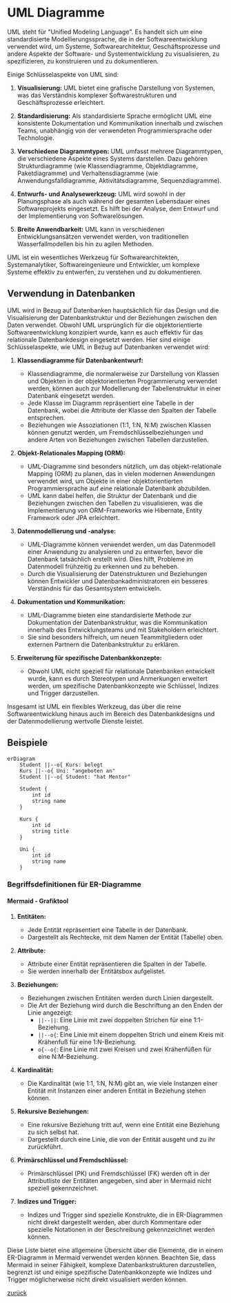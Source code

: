 # UML Diagramme

UML steht für "Unified Modeling Language". Es handelt sich um eine standardisierte Modellierungssprache, die in der
Softwareentwicklung verwendet wird, um Systeme, Softwarearchitektur, Geschäftsprozesse und andere Aspekte der Software-
und Systementwicklung zu visualisieren, zu spezifizieren, zu konstruieren und zu dokumentieren.

Einige Schlüsselaspekte von UML sind:

1. **Visualisierung:** UML bietet eine grafische Darstellung von Systemen, was das Verständnis komplexer
   Softwarestrukturen und Geschäftsprozesse erleichtert.

2. **Standardisierung:** Als standardisierte Sprache ermöglicht UML eine konsistente Dokumentation und Kommunikation
   innerhalb und zwischen Teams, unabhängig von der verwendeten Programmiersprache oder Technologie.

3. **Verschiedene Diagrammtypen:** UML umfasst mehrere Diagrammtypen, die verschiedene Aspekte eines Systems darstellen.
   Dazu gehören Strukturdiagramme (wie Klassendiagramme, Objektdiagramme, Paketdiagramme) und Verhaltensdiagramme (wie
   Anwendungsfalldiagramme, Aktivitätsdiagramme, Sequenzdiagramme).

4. **Entwurfs- und Analysewerkzeug:** UML wird sowohl in der Planungsphase als auch während der gesamten Lebensdauer
   eines Softwareprojekts eingesetzt. Es hilft bei der Analyse, dem Entwurf und der Implementierung von
   Softwarelösungen.

5. **Breite Anwendbarkeit:** UML kann in verschiedenen Entwicklungsansätzen verwendet werden, von traditionellen
   Wasserfallmodellen bis hin zu agilen Methoden.

UML ist ein wesentliches Werkzeug für Softwarearchitekten, Systemanalytiker, Softwareingenieure und Entwickler, um
komplexe Systeme effektiv zu entwerfen, zu verstehen und zu dokumentieren.

## Verwendung in Datenbanken

UML wird in Bezug auf Datenbanken hauptsächlich für das Design und die Visualisierung der
Datenbankstruktur und der Beziehungen zwischen den Daten verwendet. Obwohl UML ursprünglich für die objektorientierte
Softwareentwicklung konzipiert wurde, kann es auch effektiv für das relationale Datenbankdesign eingesetzt werden. Hier
sind einige Schlüsselaspekte, wie UML in Bezug auf Datenbanken verwendet wird:

1. **Klassendiagramme für Datenbankentwurf:**
    - Klassendiagramme, die normalerweise zur Darstellung von Klassen und Objekten in der objektorientierten
      Programmierung verwendet werden, können auch zur Modellierung der Tabellenstruktur in einer Datenbank eingesetzt
      werden.
    - Jede Klasse im Diagramm repräsentiert eine Tabelle in der Datenbank, wobei die Attribute der Klasse den Spalten
      der Tabelle entsprechen.
    - Beziehungen wie Assoziationen (1:1, 1:N, N:M) zwischen Klassen können genutzt werden, um Fremdschlüsselbeziehungen
      und andere Arten von Beziehungen zwischen Tabellen darzustellen.

2. **Objekt-Relationales Mapping (ORM):**
    - UML-Diagramme sind besonders nützlich, um das objekt-relationale Mapping (ORM) zu planen, das in vielen modernen
      Anwendungen verwendet wird, um Objekte in einer objektorientierten Programmiersprache auf eine relationale
      Datenbank abzubilden.
    - UML kann dabei helfen, die Struktur der Datenbank und die Beziehungen zwischen den Tabellen zu visualisieren, was
      die Implementierung von ORM-Frameworks wie Hibernate, Entity Framework oder JPA erleichtert.

3. **Datenmodellierung und -analyse:**
    - UML-Diagramme können verwendet werden, um das Datenmodell einer Anwendung zu analysieren und zu entwerfen, bevor
      die Datenbank tatsächlich erstellt wird. Dies hilft, Probleme im Datenmodell frühzeitig zu erkennen und zu
      beheben.
    - Durch die Visualisierung der Datenstrukturen und Beziehungen können Entwickler und Datenbankadministratoren ein
      besseres Verständnis für das Gesamtsystem entwickeln.

4. **Dokumentation und Kommunikation:**
    - UML-Diagramme bieten eine standardisierte Methode zur Dokumentation der Datenbankstruktur, was die Kommunikation
      innerhalb des Entwicklungsteams und mit Stakeholdern erleichtert.
    - Sie sind besonders hilfreich, um neuen Teammitgliedern oder externen Partnern die Datenbankstruktur zu erklären.

5. **Erweiterung für spezifische Datenbankkonzepte:**
    - Obwohl UML nicht speziell für relationale Datenbanken entwickelt wurde, kann es durch Stereotypen und Anmerkungen
      erweitert werden, um spezifische Datenbankkonzepte wie Schlüssel, Indizes und Trigger darzustellen.

Insgesamt ist UML ein flexibles Werkzeug, das über die reine Softwareentwicklung hinaus auch im Bereich des
Datenbankdesigns und der Datenmodellierung wertvolle Dienste leistet.

## Beispiele

[//]: # (```mermaid)

[//]: # (classDiagram)

[//]: # (    class Student {)

[//]: # (        -int studentId PK)

[//]: # (        -string name)

[//]: # (        +register&#40;&#41;)

[//]: # (        #INDEX&#40;name&#41;)

[//]: # (    })

[//]: # (    class Kurs {)

[//]: # (        -int kursId PK)

[//]: # (        -string title)

[//]: # (        +addStudent&#40;Student&#41;)

[//]: # (        #TRIGGER&#40;onInsert&#41;)

[//]: # (        #INDEX&#40;title&#41;)

[//]: # (    })

[//]: # (    class Einschreibung {)

[//]: # (        -int studentId FK)

[//]: # (        -int kursId FK)

[//]: # (        #TRIGGER&#40;onUpdate&#41;)

[//]: # (    })

[//]: # ()
[//]: # (    Student "1" -- "n" Einschreibung: hat)

[//]: # (    Einschreibung "n" -- "1" Kurs: gehört zu)

[//]: # (```)

[//]: # ()
[//]: # (### Begriffsdefinitionen für Klassen-Diagramme in Mermaid)

[//]: # ()
[//]: # (1. **Entitäten &#40;Tabellen&#41;:**)

[//]: # (    - Jede Entität repräsentiert eine Tabelle in der Datenbank.)

[//]: # (    - Entitäten werden als Rechtecke dargestellt, wobei der Name der Entität &#40;Tabelle&#41; oben steht.)

[//]: # ()
[//]: # (2. **Attribute:**)

[//]: # (    - Attribute einer Entität repräsentieren die Spalten der Tabelle.)

[//]: # (    - Sie werden innerhalb der Entitätsbox aufgelistet.)

[//]: # (    - Verschiedene Präfixe oder Stile können verwendet werden, um spezielle Attribute zu kennzeichnen:)

[//]: # (        - `-`: Private Attribute &#40;nicht sichtbar außerhalb der Entität&#41;.)

[//]: # (        - `+`: Öffentliche Attribute &#40;sichtbar und zugänglich&#41;.)

[//]: # (        - `#`: Geschützte Attribute &#40;eingeschränkter Zugriff&#41;.)

[//]: # ()
[//]: # (3. **Primärschlüssel &#40;PK&#41;:**)

[//]: # (    - Ein Primärschlüssel wird oft durch Unterstreichung oder ein Präfix `PK` gekennzeichnet.)

[//]: # (    - Er identifiziert jeden Datensatz in der Tabelle eindeutig.)

[//]: # ()
[//]: # (4. **Fremdschlüssel &#40;FK&#41;:**)

[//]: # (    - Fremdschlüssel werden oft durch ein Präfix `FK` gekennzeichnet.)

[//]: # (    - Sie stellen eine Verbindung zu einem Primärschlüssel in einer anderen Tabelle her.)

[//]: # ()
[//]: # (5. **Beziehungen:**)

[//]: # (    - Beziehungen zwischen Entitäten werden durch Linien dargestellt.)

[//]: # (    - Die Art der Beziehung wird durch die Beschriftung an den Enden der Linie angezeigt:)

[//]: # (        - `"1"`: Eine 1:1-Beziehung.)

[//]: # (        - `"n"`: Eine 1:N-Beziehung.)

[//]: # (        - `"m"`: Eine M:N-Beziehung.)

[//]: # ()
[//]: # (6. **Kardinalität:**)

[//]: # (    - Die Kardinalität einer Beziehung &#40;wie 1:1, 1:N, N:M&#41; gibt an, wie viele Instanzen einer Entität mit Instanzen)

[//]: # (      einer anderen Entität in Beziehung stehen können.)

[//]: # ()
[//]: # (7. **Rekursive Beziehungen:**)

[//]: # (    - Eine rekursive Beziehung tritt auf, wenn eine Entität eine Beziehung zu sich selbst hat.)

[//]: # (    - Dies wird durch eine Linie dargestellt, die von der Entität ausgeht und zu ihr zurückführt.)

[//]: # ()
[//]: # (8. **Indizes und Trigger:**)

[//]: # (    - Indizes und Trigger sind spezielle Konstrukte, die nicht immer direkt in ER-Diagrammen dargestellt werden, aber)

[//]: # (      durch spezielle Notationen oder Kommentare gekennzeichnet werden können.)

[//]: # ()
[//]: # (Diese Legende bietet eine allgemeine Übersicht über die Elemente, die in einem ER-Diagramm in Mermaid verwendet werden)

[//]: # (können. Beachten Sie, dass die genaue Syntax und Darstellung je nach den Konventionen und dem Stil, den Sie wählen,)

[//]: # (variieren kann.)

```mermaid
erDiagram
    Student ||--o{ Kurs: belegt
    Kurs ||--o{ Uni: "angeboten an"
    Student ||--o{ Student: "hat Mentor"

    Student {
        int id
        string name
    }

    Kurs {
        int id
        string title
    }

    Uni {
        int id
        string name
    }
```

### Begriffsdefinitionen für ER-Diagramme

#### Mermaid - Grafiktool

1. **Entitäten:**
    - Jede Entität repräsentiert eine Tabelle in der Datenbank.
    - Dargestellt als Rechtecke, mit dem Namen der Entität (Tabelle) oben.

2. **Attribute:**
    - Attribute einer Entität repräsentieren die Spalten in der Tabelle.
    - Sie werden innerhalb der Entitätsbox aufgelistet.

3. **Beziehungen:**
    - Beziehungen zwischen Entitäten werden durch Linien dargestellt.
    - Die Art der Beziehung wird durch die Beschriftung an den Enden der Linie angezeigt:
        - `||--||`: Eine Linie mit zwei doppelten Strichen für eine 1:1-Beziehung.
        - `||--o{`: Eine Linie mit einem doppelten Strich und einem Kreis mit Krähenfuß für eine 1:N-Beziehung.
        - `o{--o{`: Eine Linie mit zwei Kreisen und zwei Krähenfüßen für eine N:M-Beziehung.

4. **Kardinalität:**
    - Die Kardinalität (wie 1:1, 1:N, N:M) gibt an, wie viele Instanzen einer Entität mit Instanzen einer anderen
      Entität in Beziehung stehen können.

5. **Rekursive Beziehungen:**
    - Eine rekursive Beziehung tritt auf, wenn eine Entität eine Beziehung zu sich selbst hat.
    - Dargestellt durch eine Linie, die von der Entität ausgeht und zu ihr zurückführt.

6. **Primärschlüssel und Fremdschlüssel:**
    - Primärschlüssel (PK) und Fremdschlüssel (FK) werden oft in der Attributliste der Entitäten angegeben, sind aber in
      Mermaid nicht speziell gekennzeichnet.

7. **Indizes und Trigger:**
    - Indizes und Trigger sind spezielle Konstrukte, die in ER-Diagrammen nicht direkt dargestellt werden, aber durch
      Kommentare oder spezielle Notationen in der Beschreibung gekennzeichnet werden können.

Diese Liste bietet eine allgemeine Übersicht über die Elemente, die in einem ER-Diagramm in Mermaid verwendet werden
können. Beachten Sie, dass Mermaid in seiner Fähigkeit, komplexe Datenbankstrukturen darzustellen, begrenzt ist und
einige spezifische Datenbankkonzepte wie Indizes und Trigger möglicherweise nicht direkt visualisiert werden können.

[zurück](datenbanken.md)
